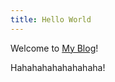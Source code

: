 ```yaml
---
title: Hello World
---
```

Welcome to [My Blog](https://Blueeye1015.github.io/)!

Hahahahahahahahaha!